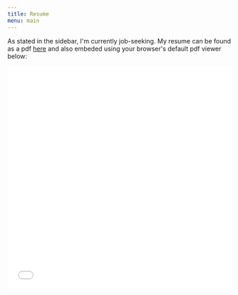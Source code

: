 ```yaml
---
title: Resume
menu: main
---
```


As stated in the sidebar, I'm currently job-seeking. My resume can be found as a pdf [here]({{site.url}}/assets/resume/Daniel_Taylor_Resume_2016.pdf) and also embeded using your browser's default pdf viewer below:

<embed src="/resume/Daniel_Taylor_Resume_2016.pdf" style="width: 100%; height:500px" type="application/pdf">
